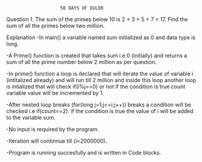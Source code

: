 
						50 DAYS OF EULER 						


Question 1. The sum of the primes below 10 is 2 + 3 + 5 + 7 = 17. Find the sum of all the primes below two million.

Explanation
-In main() a variable named sum initialized as 0 and data type is long.

-A Prime() function is created that takes sum i.e 0 (initially) and returns a sum of all the prime number below 2 million as per question.

-In prime() function a loop is declared that will iterate the value of variable i (intitalized already) and will run till 2 million and inside this loop another loop is intialized that will check if(i%j==0) or not if the condition is true count variable value will be incremented by 1.

-After nested loop breaks (for(long j=1;j<=i;j++)) breaks a condition will be checked i.e if(count==2). if the condition is true the value of i will be added to the variable sum.

-No input is required by the program.

-Iteration will continnue till (i<2000000).

-Program is running succesfully and is written in Code blocks.  
